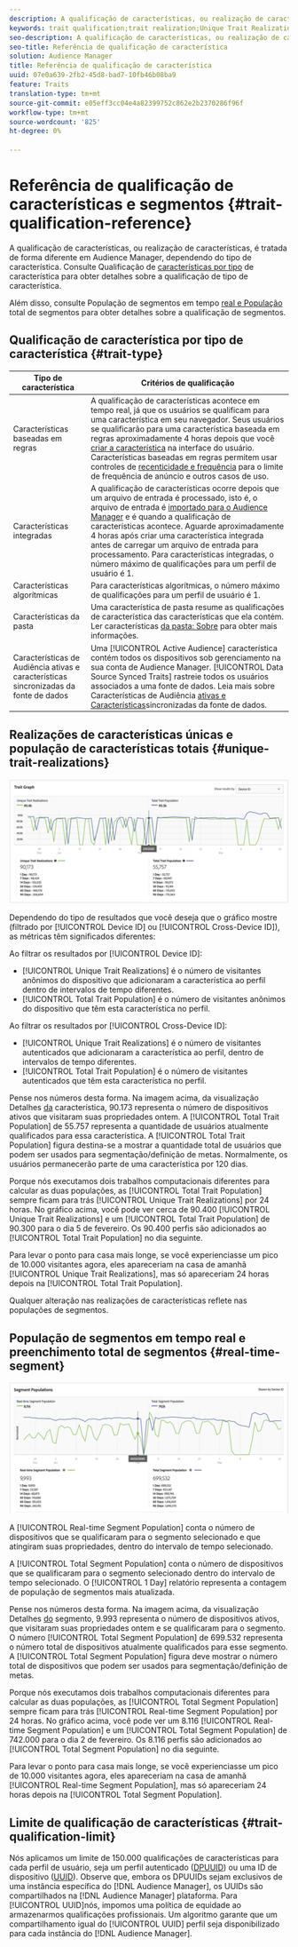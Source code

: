 ```yaml
---
description: A qualificação de características, ou realização de características, é tratada de forma diferente em Audience Manager, dependendo do tipo de característica. Consulte a tabela abaixo para obter informações detalhadas sobre qualificação de características.
keywords: trait qualification;trait realization;Unique Trait Realizations;UTR;Total Trait Population;TTP
seo-description: A qualificação de características, ou realização de características, é tratada de forma diferente em Audience Manager, dependendo do tipo de característica. Consulte a tabela abaixo para obter informações detalhadas sobre qualificação de características.
seo-title: Referência de qualificação de característica
solution: Audience Manager
title: Referência de qualificação de característica
uuid: 07e0a639-2fb2-45d8-bad7-10fb46b08ba9
feature: Traits
translation-type: tm+mt
source-git-commit: e05eff3cc04e4a82399752c862e2b2370286f96f
workflow-type: tm+mt
source-wordcount: '825'
ht-degree: 0%

---
```



# Referência de qualificação de características e segmentos {#trait-qualification-reference}

A qualificação de características, ou realização de características, é tratada de forma diferente em Audience Manager, dependendo do tipo de característica. Consulte Qualificação de [características por tipo](#trait-type) de característica para obter detalhes sobre a qualificação de tipo de característica.

Além disso, consulte População de segmentos em tempo [real e População](#real-time-segment) total de segmentos para obter detalhes sobre a qualificação de segmentos.



## Qualificação de característica por tipo de característica {#trait-type}

| Tipo de característica | Critérios de qualificação |
|---|---|
| Características baseadas em regras | A qualificação de características acontece em tempo real, já que os usuários se qualificam para uma característica em seu navegador. Seus usuários se qualificarão para uma característica baseada em regras aproximadamente 4 horas depois que você [criar a característica](create-onboarded-rule-based-traits.md#create-rules-based-or-onboarded-traits) na interface do usuário. Características baseadas em regras permitem usar controles de [recenticidade e frequência](../segments/recency-and-frequency.md) para o limite de frequência de anúncio e outros casos de uso. |
| Características integradas | A qualificação de características ocorre depois que um arquivo de entrada é processado, isto é, o arquivo de entrada é [importado para o Audience Manager](../../faq/faq-inbound-data-ingestion.md) e é quando a qualificação de características acontece. Aguarde aproximadamente 4 horas após criar uma característica integrada antes de carregar um arquivo de entrada para processamento. Para características integradas, o número máximo de qualificações para um perfil de usuário é 1. |
| Características algorítmicas | Para características algorítmicas, o número máximo de qualificações para um perfil de usuário é 1. |
| Características da pasta | Uma característica de pasta resume as qualificações de característica das características que ela contém. Ler características [da pasta: Sobre](about-folder-traits.md) para obter mais informações. |
| Características de Audiência ativas e características sincronizadas da fonte de dados | Uma [!UICONTROL Active Audience] característica contém todos os dispositivos sob gerenciamento na sua conta de Audience Manager. [!UICONTROL Data Source Synced Traits] rastreie todos os usuários associados a uma fonte de dados. Leia mais sobre Características de Audiência [ativas e Características](client-activity-synced-audience-traits.md)sincronizadas da fonte de dados. |

## Realizações de características únicas e população de características totais {#unique-trait-realizations}

![realização de características únicas](assets/trait-graph.png)

Dependendo do tipo de resultados que você deseja que o gráfico mostre (filtrado por [!UICONTROL Device ID] ou [!UICONTROL Cross-Device ID]), as métricas têm significados diferentes:

Ao filtrar os resultados por [!UICONTROL Device ID]:

* [!UICONTROL Unique Trait Realizations] é o número de visitantes anônimos do dispositivo que adicionaram a característica ao perfil dentro de intervalos de tempo diferentes.
* [!UICONTROL Total Trait Population] é o número de visitantes anônimos do dispositivo que têm esta característica no perfil.

Ao filtrar os resultados por [!UICONTROL Cross-Device ID]:

* [!UICONTROL Unique Trait Realizations] é o número de visitantes autenticados que adicionaram a característica ao perfil, dentro de intervalos de tempo diferentes.
* [!UICONTROL Total Trait Population] é o número de visitantes autenticados que têm esta característica no perfil.

Pense nos números desta forma. Na imagem acima, da visualização Detalhes [da](../../features/traits/trait-details-page.md) característica, 90.173 representa o número de dispositivos ativos que visitaram suas propriedades ontem. A [!UICONTROL Total Trait Population] de 55.757 representa a quantidade de usuários atualmente qualificados para essa característica. A [!UICONTROL Total Trait Population] figura destina-se a mostrar a quantidade total de usuários que podem ser usados para segmentação/definição de metas. Normalmente, os usuários permanecerão parte de uma característica por 120 dias.

Porque nós executamos dois trabalhos computacionais diferentes para calcular as duas populações, as [!UICONTROL Total Trait Population] sempre ficam para trás [!UICONTROL Unique Trait Realizations] por 24 horas. No gráfico acima, você pode ver cerca de 90.400 [!UICONTROL Unique Trait Realizations] e um [!UICONTROL Total Trait Population] de 90.300 para o dia 5 de fevereiro. Os 90.400 perfis são adicionados ao [!UICONTROL Total Trait Population] no dia seguinte.

Para levar o ponto para casa mais longe, se você experienciasse um pico de 10.000 visitantes agora, eles apareceriam na casa de amanhã [!UICONTROL Unique Trait Realizations], mas só apareceriam 24 horas depois na [!UICONTROL Total Trait Population].

Qualquer alteração nas realizações de características reflete nas populações de segmentos.

## População de segmentos em tempo real e preenchimento total de segmentos {#real-time-segment}

![realização de características únicas](assets/segment-graph.png)

A [!UICONTROL Real-time Segment Population] conta o número de dispositivos que se qualificaram para o segmento selecionado e que atingiram suas propriedades, dentro do intervalo de tempo selecionado.

A [!UICONTROL Total Segment Population] conta o número de dispositivos que se qualificaram para o segmento selecionado dentro do intervalo de tempo selecionado. O [!UICONTROL 1 Day] relatório representa a contagem de população de segmentos mais atualizada.

Pense nos números desta forma. Na imagem acima, da visualização Detalhes [do](../../features/segments/segment-summary-view.md) segmento, 9.993 representa o número de dispositivos ativos, que visitaram suas propriedades ontem e se qualificaram para o segmento. O número [!UICONTROL Total Segment Population] de 699.532 representa o número total de dispositivos atualmente qualificados para esse segmento. A [!UICONTROL Total Segment Population] figura deve mostrar o número total de dispositivos que podem ser usados para segmentação/definição de metas.

Porque nós executamos dois trabalhos computacionais diferentes para calcular as duas populações, as [!UICONTROL Total Segment Population] sempre ficam para trás [!UICONTROL Real-time Segment Population] por 24 horas. No gráfico acima, você pode ver um 8.116 [!UICONTROL Real-time Segment Population] e um [!UICONTROL Total Segment Population] de 742.000 para o dia 2 de fevereiro. Os 8.116 perfis são adicionados ao [!UICONTROL Total Segment Population] no dia seguinte.

Para levar o ponto para casa mais longe, se você experienciasse um pico de 10.000 visitantes agora, eles apareceriam na casa de amanhã [!UICONTROL Real-time Segment Population], mas só apareceriam 24 horas depois na [!UICONTROL Total Segment Population].

## Limite de qualificação de características {#trait-qualification-limit}

Nós aplicamos um limite de 150.000 qualificações de características para cada perfil de usuário, seja um perfil autenticado ([DPUUID](../../reference/ids-in-aam.md)) ou uma ID de dispositivo ([UUID](../../reference/ids-in-aam.md)). Observe que, embora os DPUUIDs sejam exclusivos de uma instância específica do [!DNL Audience Manager], os UUIDs são compartilhados na [!DNL Audience Manager] plataforma. Para [!UICONTROL UUID]nós, impomos uma política de equidade ao armazenarmos qualificações profissionais. Um algoritmo garante que um compartilhamento igual do [!UICONTROL UUID] perfil seja disponibilizado para cada instância do [!DNL Audience Manager].

